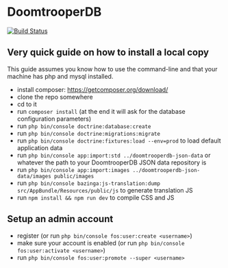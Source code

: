 # DoomtrooperDB
[![Build Status](https://api.travis-ci.org/fiskhandlarn/doomtrooperdb.svg?branch=master)](https://travis-ci.org/fiskhandlarn/doomtrooperdb)

## Very quick guide on how to install a local copy

This guide assumes you know how to use the command-line and that your machine has php and mysql installed.

- install composer: https://getcomposer.org/download/
- clone the repo somewhere
- cd to it
- run `composer install` (at the end it will ask for the database configuration parameters)
- run `php bin/console doctrine:database:create`
- run `php bin/console doctrine:migrations:migrate`
- run `php bin/console doctrine:fixtures:load --env=prod` to load default application data
- run `php bin/console app:import:std ../doomtrooperdb-json-data` or whatever the path to your DoomtrooperDB JSON data repository is
- run `php bin/console app:import:images ../doomtrooperdb-json-data/images public/images`
- run `php bin/console bazinga:js-translation:dump src/AppBundle/Resources/public/js` to generate translation JS
- run `npm install && npm run dev` to compile CSS and JS

## Setup an admin account

- register (or run `php bin/console fos:user:create <username>`)
- make sure your account is enabled (or run `php bin/console fos:user:activate <username>`)
- run `php bin/console fos:user:promote --super <username>`
